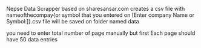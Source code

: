 Nepse Data Scrapper 
based on sharesansar.com
creates a csv file with nameofthecompay{or symbol that you entered on [Enter company Name or Symbol:]}.csv
file will be saved on folder named data

you need to enter total number of page manually but first 
Each page should have 50 data entries